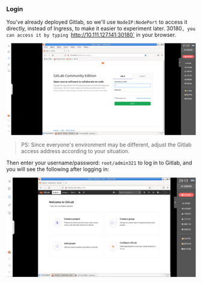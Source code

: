 ### Login

You've already deployed Gitlab, so we'll use `NodeIP:NodePort` to access it directly, instead of Ingress, to make it easier to experiment later. 30180`, you can access it by typing `http://10.111.127.141:30180` in your browser.

![图片描述](assets/lab-deploying-and-using-gitlab-in-kubernetes-14-0.png)

> PS: Since everyone's environment may be different, adjust the Gitlab access address according to your situation.

Then enter your username/password: `root/admin321` to log in to Gitlab, and you will see the following after logging in:

![图片描述](assets/lab-deploying-and-using-gitlab-in-kubernetes-14-1.png)
